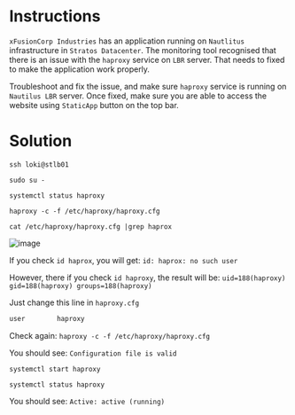 # Instructions

`xFusionCorp Industries` has an application running on `Nautlitus` infrastructure in `Stratos Datacenter`. The monitoring tool  recognised that there is an issue with the `haproxy` service on `LBR` server. That needs to fixed to make the application work properly.

Troubleshoot and fix the issue, and make sure `haproxy` service is running on `Nautilus LBR` server. Once fixed, make sure you are able to access the website using `StaticApp` button on the top bar.

# Solution

`ssh loki@stlb01`

`sudo su -`

`systemctl status haproxy`

`haproxy -c -f /etc/haproxy/haproxy.cfg`

`cat /etc/haproxy/haproxy.cfg |grep haprox`

![image](https://github.com/janaom/KodeKloud-Engineer-2.0/assets/83917694/10ac1f30-6c8c-4b9e-814e-fe1495e77b1d)

If you check `id haprox`, you will get: `id: haprox: no such user`

However, there if you check `id haproxy`, the result will be: `uid=188(haproxy) gid=188(haproxy) groups=188(haproxy)`

Just change this line in `haproxy.cfg`

```python
user        haproxy
```

Check again: `haproxy -c -f /etc/haproxy/haproxy.cfg`

You should see: `Configuration file is valid`

`systemctl start haproxy`

`systemctl status haproxy`

You should see: `Active: active (running)`

